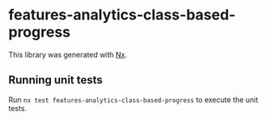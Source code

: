 # features-analytics-class-based-progress

This library was generated with [Nx](https://nx.dev).

## Running unit tests

Run `nx test features-analytics-class-based-progress` to execute the unit tests.
